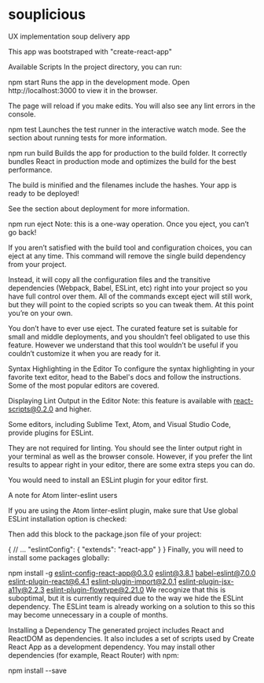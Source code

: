 # souplicious
UX implementation soup delivery app

This app was bootstraped with "create-react-app"

Available Scripts
In the project directory, you can run:

npm start
Runs the app in the development mode.
Open http://localhost:3000 to view it in the browser.

The page will reload if you make edits.
You will also see any lint errors in the console.

npm test
Launches the test runner in the interactive watch mode.
See the section about running tests for more information.

npm run build
Builds the app for production to the build folder.
It correctly bundles React in production mode and optimizes the build for the best performance.

The build is minified and the filenames include the hashes.
Your app is ready to be deployed!

See the section about deployment for more information.

npm run eject
Note: this is a one-way operation. Once you eject, you can’t go back!

If you aren’t satisfied with the build tool and configuration choices, you can eject at any time. This command will remove the single build dependency from your project.

Instead, it will copy all the configuration files and the transitive dependencies (Webpack, Babel, ESLint, etc) right into your project so you have full control over them. All of the commands except eject will still work, but they will point to the copied scripts so you can tweak them. At this point you’re on your own.

You don’t have to ever use eject. The curated feature set is suitable for small and middle deployments, and you shouldn’t feel obligated to use this feature. However we understand that this tool wouldn’t be useful if you couldn’t customize it when you are ready for it.

Syntax Highlighting in the Editor
To configure the syntax highlighting in your favorite text editor, head to the Babel's docs and follow the instructions. Some of the most popular editors are covered.

Displaying Lint Output in the Editor
Note: this feature is available with react-scripts@0.2.0 and higher.

Some editors, including Sublime Text, Atom, and Visual Studio Code, provide plugins for ESLint.

They are not required for linting. You should see the linter output right in your terminal as well as the browser console. However, if you prefer the lint results to appear right in your editor, there are some extra steps you can do.

You would need to install an ESLint plugin for your editor first.

A note for Atom linter-eslint users

If you are using the Atom linter-eslint plugin, make sure that Use global ESLint installation option is checked:


Then add this block to the package.json file of your project:

{
  // ...
  "eslintConfig": {
    "extends": "react-app"
  }
}
Finally, you will need to install some packages globally:

npm install -g eslint-config-react-app@0.3.0 eslint@3.8.1 babel-eslint@7.0.0 eslint-plugin-react@6.4.1 eslint-plugin-import@2.0.1 eslint-plugin-jsx-a11y@2.2.3 eslint-plugin-flowtype@2.21.0
We recognize that this is suboptimal, but it is currently required due to the way we hide the ESLint dependency. The ESLint team is already working on a solution to this so this may become unnecessary in a couple of months.

Installing a Dependency
The generated project includes React and ReactDOM as dependencies. It also includes a set of scripts used by Create React App as a development dependency. You may install other dependencies (for example, React Router) with npm:

npm install --save <library-name>
